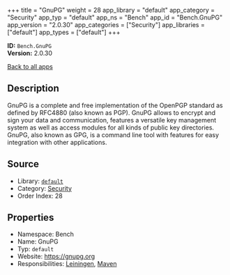 ﻿+++
title = "GnuPG"
weight = 28
app_library = "default"
app_category = "Security"
app_typ = "default"
app_ns = "Bench"
app_id = "Bench.GnuPG"
app_version = "2.0.30"
app_categories = ["Security"]
app_libraries = ["default"]
app_types = ["default"]
+++

**ID:** `Bench.GnuPG`  
**Version:** 2.0.30  
<!--more-->

[Back to all apps](/apps/)

## Description
GnuPG is a complete and free implementation of the OpenPGP standard as defined by RFC4880 (also known as PGP).
GnuPG allows to encrypt and sign your data and communication, features a versatile key management system
as well as access modules for all kinds of public key directories.
GnuPG, also known as GPG, is a command line tool with features for easy integration with other applications.

## Source

* Library: [`default`](/app_libraries/default)
* Category: [Security](/app_categories/security)
* Order Index: 28

## Properties

* Namespace: Bench
* Name: GnuPG
* Typ: `default`
* Website: <https://gnupg.org>
* Responsibilities: [Leiningen](/apps/Bench.Leiningen), [Maven](/apps/Bench.Maven)

